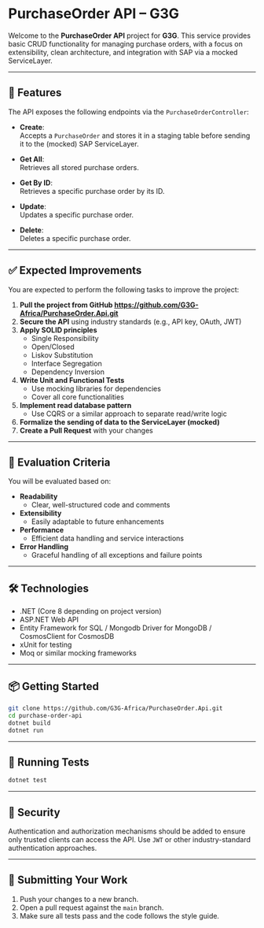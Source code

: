 # PurchaseOrder API – G3G

Welcome to the **PurchaseOrder API** project for **G3G**. This service provides basic CRUD functionality for managing purchase orders, with a focus on extensibility, clean architecture, and integration with SAP via a mocked ServiceLayer.

---

## 🧾 Features

The API exposes the following endpoints via the `PurchaseOrderController`:

- **Create**:  
  Accepts a `PurchaseOrder` and stores it in a staging table before sending it to the (mocked) SAP ServiceLayer.

- **Get All**:  
  Retrieves all stored purchase orders.

- **Get By ID**:  
  Retrieves a specific purchase order by its ID.

- **Update**:  
  Updates a specific purchase order.

- **Delete**:  
  Deletes a specific purchase order.

---

## ✅ Expected Improvements

You are expected to perform the following tasks to improve the project:

1. **Pull the project from GitHub https://github.com/G3G-Africa/PurchaseOrder.Api.git**
2. **Secure the API** using industry standards (e.g., API key, OAuth, JWT)
3. **Apply SOLID principles**  
   - Single Responsibility  
   - Open/Closed  
   - Liskov Substitution  
   - Interface Segregation  
   - Dependency Inversion
4. **Write Unit and Functional Tests**
   - Use mocking libraries for dependencies
   - Cover all core functionalities
5. **Implement read database pattern**
   - Use CQRS or a similar approach to separate read/write logic
6. **Formalize the sending of data to the ServiceLayer (mocked)**
7. **Create a Pull Request** with your changes

---

## 🧪 Evaluation Criteria

You will be evaluated based on:

- **Readability**  
  - Clear, well-structured code and comments  
- **Extensibility**  
  - Easily adaptable to future enhancements  
- **Performance**  
  - Efficient data handling and service interactions  
- **Error Handling**  
  - Graceful handling of all exceptions and failure points

---

## 🛠️ Technologies

- .NET (Core 8 depending on project version)
- ASP.NET Web API
- Entity Framework for SQL / Mongodb Driver for MongoDB / CosmosClient for CosmosDB
- xUnit for testing
- Moq or similar mocking frameworks

---

## 📦 Getting Started

```bash
git clone https://github.com/G3G-Africa/PurchaseOrder.Api.git
cd purchase-order-api
dotnet build
dotnet run
```

---

## 🧪 Running Tests

```bash
dotnet test
```

---

## 🔐 Security

Authentication and authorization mechanisms should be added to ensure only trusted clients can access the API. Use `JWT` or other industry-standard authentication approaches.

---

## 🚀 Submitting Your Work

1. Push your changes to a new branch.
2. Open a pull request against the `main` branch.
3. Make sure all tests pass and the code follows the style guide.
